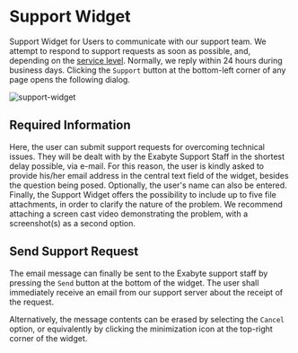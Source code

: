 # Support Widget

Support Widget for Users to communicate with our support team. We attempt to respond to support requests as soon as possible, and, depending on the [service level](../accounts/service-levels.md). Normally, we reply within 24 hours during business days. Clicking the `Support` button at the bottom-left corner of any page opens the following dialog.

![support-widget](../images/support-widget.png "Support Widget")

## Required Information 

Here, the user can submit support requests for overcoming technical issues. They will be dealt with by the Exabyte Support Staff in the shortest delay possible, via e-mail. For this reason, the user is kindly asked to provide his/her email address in the central text field of the widget, besides the question being posed. Optionally, the user's name can also be entered. Finally, the Support Widget offers the possibility to include up to five file attachments, in order to clarify the nature of the problem. We recommend attaching a screen cast video demonstrating the problem, with a screenshot(s) as a second option.  

## Send Support Request

The email message can finally be sent to the Exabyte support staff by pressing the `Send` button at the bottom of the widget. The user shall immediately receive an email from our support server about the receipt of the request. 

Alternatively, the message contents can be erased by selecting the `Cancel` option, or equivalently by clicking the minimization icon at the top-right corner of the widget.  
